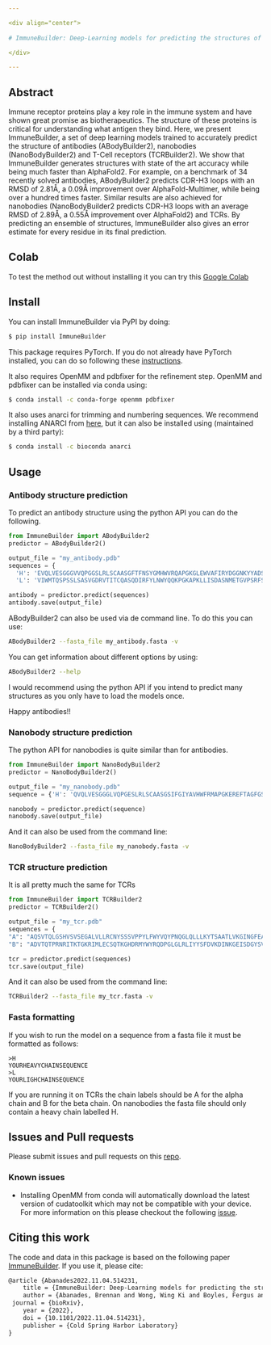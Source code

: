 ```yaml
---

<div align="center">    
 
# ImmuneBuilder: Deep-Learning models for predicting the structures of immune proteins 

</div>

---
```

    

## Abstract

Immune receptor proteins play a key role in the immune system and have shown great promise as biotherapeutics. The structure of these proteins is critical for understanding what antigen they bind. Here, we present ImmuneBuilder, a set of deep learning models trained to accurately predict the structure of antibodies (ABodyBuilder2), nanobodies (NanoBodyBuilder2) and T-Cell receptors (TCRBuilder2). We show that ImmuneBuilder generates structures with state of the art accuracy while being much faster than AlphaFold2. For example, on a benchmark of 34 recently solved antibodies, ABodyBuilder2 predicts CDR-H3 loops with an RMSD of 2.81Å, a 0.09Å improvement over AlphaFold-Multimer, while being over a hundred times faster. Similar results are also achieved for nanobodies (NanoBodyBuilder2 predicts CDR-H3 loops with an average RMSD of 2.89Å, a 0.55Å improvement over AlphaFold2) and TCRs. By predicting an ensemble of structures, ImmuneBuilder also gives an error estimate for every residue in its final prediction.


## Colab

To test the method out without installing it you can try this <a href="https://colab.research.google.com/github/brennanaba/ImmuneBuilder/blob/main/notebook/ImmuneBuilder.ipynb">Google Colab</a>

## Install

You can install ImmuneBuilder via PyPI by doing:

```bash
$ pip install ImmuneBuilder
```

This package requires PyTorch. If you do not already have PyTorch installed, you can do so following these <a href="https://pytorch.org/get-started/locally/">instructions</a>.

It also requires OpenMM and pdbfixer for the refinement step. 
OpenMM and pdbfixer can be installed via conda using:

```bash
$ conda install -c conda-forge openmm pdbfixer
```

It also uses anarci for trimming and numbering sequences. We recommend installing ANARCI from <a href="https://github.com/oxpig/ANARCI/tree/master">here</a>, but it can also be installed using (maintained by a third party):

```bash
$ conda install -c bioconda anarci
```

## Usage

### Antibody structure prediction

To predict an antibody structure using the python API you can do the following.

```python
from ImmuneBuilder import ABodyBuilder2
predictor = ABodyBuilder2()

output_file = "my_antibody.pdb"
sequences = {
  'H': 'EVQLVESGGGVVQPGGSLRLSCAASGFTFNSYGMHWVRQAPGKGLEWVAFIRYDGGNKYYADSVKGRFTISRDNSKNTLYLQMKSLRAEDTAVYYCANLKDSRYSGSYYDYWGQGTLVTVS',
  'L': 'VIWMTQSPSSLSASVGDRVTITCQASQDIRFYLNWYQQKPGKAPKLLISDASNMETGVPSRFSGSGSGTDFTFTISSLQPEDIATYYCQQYDNLPFTFGPGTKVDFK'}

antibody = predictor.predict(sequences)
antibody.save(output_file)
```

ABodyBuilder2 can also be used via de command line. To do this you can use:

```bash
ABodyBuilder2 --fasta_file my_antibody.fasta -v
```

You can get information about different options by using:

```bash
ABodyBuilder2 --help
```

I would recommend using the python API if you intend to predict many structures as you only have to load the models once.

Happy antibodies!!

### Nanobody structure prediction

The python API for nanobodies is quite similar than for antibodies.

```python
from ImmuneBuilder import NanoBodyBuilder2
predictor = NanoBodyBuilder2()

output_file = "my_nanobody.pdb"
sequence = {'H': 'QVQLVESGGGLVQPGESLRLSCAASGSIFGIYAVHWFRMAPGKEREFTAGFGSHGSTNYAASVKGRFTMSRDNAKNTTYLQMNSLKPADTAVYYCHALIKNELGFLDYWGPGTQVTVSS'}

nanobody = predictor.predict(sequence)
nanobody.save(output_file)
```

And it can also be used from the command line:

```bash
NanoBodyBuilder2 --fasta_file my_nanobody.fasta -v
```

### TCR structure prediction

It is all pretty much the same for TCRs

```python
from ImmuneBuilder import TCRBuilder2
predictor = TCRBuilder2()

output_file = "my_tcr.pdb"
sequences = {
"A": "AQSVTQLGSHVSVSEGALVLLRCNYSSSVPPYLFWYVQYPNQGLQLLLKYTSAATLVKGINGFEAEFKKSETSFHLTKPSAHMSDAAEYFCAVSEQDDKIIFGKGTRLHILP",
"B": "ADVTQTPRNRITKTGKRIMLECSQTKGHDRMYWYRQDPGLGLRLIYYSFDVKDINKGEISDGYSVSRQAQAKFSLSLESAIPNQTALYFCATSDESYGYTFGSGTRLTVV"}

tcr = predictor.predict(sequences)
tcr.save(output_file)
```

And it can also be used from the command line:

```bash
TCRBuilder2 --fasta_file my_tcr.fasta -v
```

### Fasta formatting

If you wish to run the model on a sequence from a fasta file it must be formatted as follows:

```
>H
YOURHEAVYCHAINSEQUENCE
>L
YOURLIGHCHAINSEQUENCE
```

If you are running it on TCRs the chain labels should be A for the alpha chain and B for the beta chain. On nanobodies the fasta file should only contain a heavy chain labelled H.

## Issues and Pull requests

Please submit issues and pull requests on this <a href="https://github.com/brennanaba/ImmuneBuilder">repo</a>.

### Known issues

- Installing OpenMM from conda will automatically download the latest version of cudatoolkit which may not be compatible with your device. For more information on this please checkout the following <a href="https://github.com/brennanaba/ImmuneBuilder/issues/13">issue</a>.


## Citing this work

The code and data in this package is based on the following paper <a href="https://www.biorxiv.org/content/10.1101/2022.11.04.514231v1">ImmuneBuilder</a>. If you use it, please cite:

```tex
@article {Abanades2022.11.04.514231,
	title = {ImmuneBuilder: Deep-Learning models for predicting the structures of immune proteins.},
	author = {Abanades, Brennan and Wong, Wing Ki and Boyles, Fergus and Georges, Guy and Bujotzek, Alexander and Deane, Charlotte Mary},
 journal = {bioRxiv},
	year = {2022},
	doi = {10.1101/2022.11.04.514231},
	publisher = {Cold Spring Harbor Laboratory}
}
```

